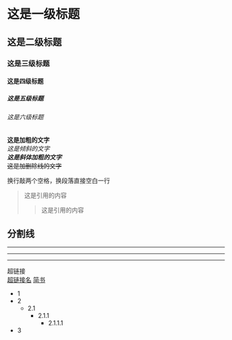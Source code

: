 # 这是一级标题
## 这是二级标题
### 这是三级标题
#### 这是四级标题
##### 这是五级标题
###### 这是六级标题

**这是加粗的文字**  
*这是倾斜的文字*  
***这是斜体加粗的文字***  
~~这是加删除线的文字~~  

换行敲两个空格，换段落直接空白一行

>这是引用的内容
>>这是引用的内容

分割线  
---
----
***
*****

超链接  
[超链接名](超链接地址 "超链接title")
[简书](http://jianshu.com)

* 1
* 2
  * 2.1
    * 2.1.1
      * 2.1.1.1
* 3
